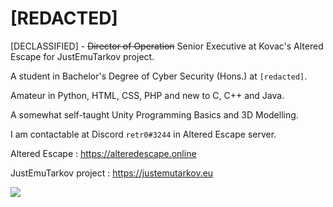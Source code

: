 # [REDACTED]

[DECLASSIFIED] - ~~Director of Operation~~ Senior Executive at Kovac's Altered Escape for JustEmuTarkov project.

A student in Bachelor's Degree of Cyber Security (Hons.) at `[redacted]`.

Amateur in Python, HTML, CSS, PHP and new to C, C++ and Java.

A somewhat self-taught Unity Programming Basics and 3D Modelling.

I am contactable at Discord `retr0#3244` in Altered Escape server.

Altered Escape : https://alteredescape.online

JustEmuTarkov project : https://justemutarkov.eu 

![ ](https://github-readme-stats.vercel.app/api?username=r3tr0-02&show_icons=true&theme=dark&count_private=true)
